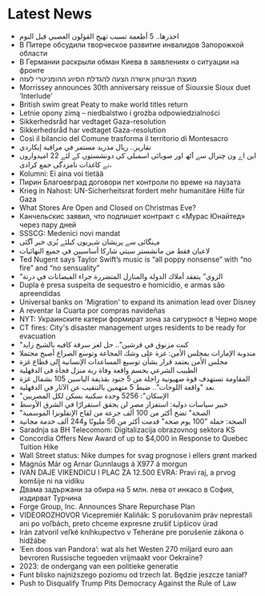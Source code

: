 # Latest News
-  احذرها.. 5 أطعمة تسبب تهيج القولون العصبي قبل النوم
-  В Питере обсудили творческое развитие инвалидов Запорожкой области
-  В Германии раскрыли обман Киева в заявлениях о ситуации на фронте
-  מועצת הביטחון אישרה הצעה להגדלת הסיוע ההומניטרי לעזה
-  Morrissey announces 30th anniversary reissue of Siouxsie Sioux duet ‘Interlude’
-  British swim great Peaty to make world titles return
-  Letnie opony zimą – niedbalstwo i groźba odpowiedzialności
-  Sikkerhedsråd har vedtaget Gaza-resolution
-  Sikkerhedsråd har vedtaget Gaza-resolution
-  Così il bilancio del Comune trasforma il territorio di Montesacro
-  تقارير.. ريال مدريد مستمر في مراقبة إيكاردي
-  این اے ون چترال سے آٹھ اور صوبائی اسمبلی کی دونشستوں کے لئے 22 امیدواروں نے کاغذات نامزدگی جمع کرادی،
-  Kolumni: Ei aina voi tietää
-  Пирин Благоевград договори пет контроли по време на паузата
-  Krieg in Nahost: UN-Sicherheitsrat fordert mehr humanitäre Hilfe für Gaza
-  What Stores Are Open and Closed on Christmas Eve?
-  Канчельскис заявил, что подпишет контракт с «Мурас Юнайтед» через пару дней
-  SSSCG: Medenici novi mandat
-  مہنگائی سے پریشان شہریوں کیلئے بُری خبر آگئی
-  لاعبان فقط من مانشستر سيتي شاركا أساسيين في جميع النهائيات
-  Ted Nugent says Taylor Swift’s music is “all poppy nonsense” with “no fire” and “no sensuality”
-  “الزوي” يتفقد أملاك الدولة والمنازل المتضررة جراء الفيضانات في درنة
-  Dupla é presa suspeita de sequestro e homicídio, e armas são apreendidas
-  Universal banks on 'Migration' to expand its animation lead over Disney
-  A reventar la Cuarta por compras navideñas
-  NYT: Украинските катери формират зона за сигурност в Черно море
-  CT fires: City's disaster management urges residents to be ready for evacuation
-  "كنت مزنوق في قرشين".. حل لغز سرقة كافيه بالشيخ زايد
-  مندوبة الإمارات بمجلس الأمن: غزة على وشك المجاعة وتوسع الصراع أصبح محتملا
-  مجلس الأمن يعتمد قرار بشأن توسيع المساعدات الإنسانية إلى قطاع غزة
-  الطبيب الشرعي يحسم واقعة وفاة ربة منزل فجأة فى الدقهلية
-  المقاومة تستهدف قوة صهيونية راجلة من 5 جنود بقذيفة الياسين 105 بشمال غزة
-  بعد "واقعة اللوحات".. ضبط 5 متهمين بالتنقيب عن الآثار في الدقهلية
-  "الإسكان": 5256 وحدة سكنية بسكن لكل المصريين
-  خبير سياسات دولية: استفزاز مصر لن يحقق استقرارًا في الشرق الأوسط
-  "الصحة" تضخ أكثر من 100 ألف جرعة من لقاح الإنفلونزا الموسمية
-  الصحة: حملة "100 يوم صحة" قدمت أكثر من 56 مليونًا و244 ألف خدمة مجانية
-  Saradnja sa BH Telecomom: Digitalizacija obrazovnog sektora KS
-  Concordia Offers New Award of up to $4,000 in Response to Quebec Tuition Hike
-  Wall Street status: Nike dumpes for svag prognose i ellers grønt marked
-  Magnús Már og Arnar Gunnlaugs á X977 á morgun
-  IVAN DAJE VIKENDICU I PLAC ZA 12.500 EVRA: Pravi raj, a prvog komšije ni na vidiku
-  Двама задържани за обира на 5 млн. лева от инкасо в София, издирват Турчина
-  Forge Group, Inc. Announces Share Repurchase Plan
-  VIDEOROZHOVOR Vicepremiér Kaliňák: S porušovaním práv neprestali ani po voľbách, preto chceme expresne zrušiť Lipšicov úrad
-  Irán zatvoril veľké kníhkupectvo v Teheráne pre porušenie zákona o hidžábe
-  ‘Een doos van Pandora’: wat als het Westen 270 miljard euro aan bevroren Russische tegoeden vrijmaakt voor Oekraïne?
-  2023: de ondergang van een politieke generatie
-  Funt blisko najniższego poziomu od trzech lat. Będzie jeszcze taniał?
-  Push to Disqualify Trump Pits Democracy Against the Rule of Law
